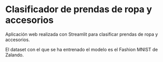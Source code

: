 # Clasificador de prendas de ropa y accesorios

Aplicación web realizada con Streamlit para clasificar prendas de ropa y accesorios.

El dataset con el que se ha entrenado el modelo es el Fashion MNIST de Zalando.
